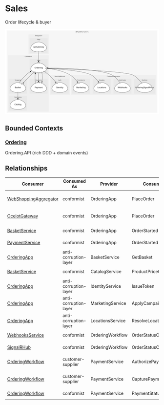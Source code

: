 

# Sales
Order lifecycle & buyer

![contextmap](./contextmap.svg)

## Bounded Contexts

### [Ordering](boundedcontexts/ordering/index.md)
Ordering.API (rich DDD + domain events)



## Relationships
| Consumer | Consumed As | Provider | Consumable | Provided As |
| --- | --- | --- | --- | --- |
| [WebShoppingAggregator](../../../integration/subdomains/edge/boundedcontexts/api_gateway/services/web_shopping_aggregator/index.md) | conformist | OrderingApp | PlaceOrder | open-host-service |
| [OcelotGateway](../../../integration/subdomains/edge/boundedcontexts/api_gateway/services/ocelot_gateway/index.md) | conformist | OrderingApp | PlaceOrder | open-host-service |
| [BasketService](../shopping/boundedcontexts/basket/services/basket_service/index.md) | conformist | OrderingApp | OrderStarted | published-language |
| [PaymentService](../payments/boundedcontexts/payment/services/payment_service/index.md) | conformist | OrderingApp | OrderStarted | published-language |
| [OrderingApp](boundedcontexts/ordering/services/ordering_app/index.md) | anti-corruption-layer | BasketService | GetBasket | open-host-service |
| [BasketService](../shopping/boundedcontexts/basket/services/basket_service/index.md) | conformist | CatalogService | ProductPriceChanged | published-language |
| [OrderingApp](boundedcontexts/ordering/services/ordering_app/index.md) | anti-corruption-layer | IdentityService | IssueToken | open-host-service |
| [OrderingApp](boundedcontexts/ordering/services/ordering_app/index.md) | anti-corruption-layer | MarketingService | ApplyCampaigns | open-host-service |
| [OrderingApp](boundedcontexts/ordering/services/ordering_app/index.md) | anti-corruption-layer | LocationsService | ResolveLocation | open-host-service |
| [WebhooksService](../../../customer_experience/subdomains/webhooks/boundedcontexts/webhooks/services/webhooks_service/index.md) | conformist | OrderingWorkflow | OrderStatusChanged | published-language |
| [SignalRHub](../../../customer_experience/subdomains/realtime/boundedcontexts/ordering_signal_rhub/services/signal_rhub/index.md) | conformist | OrderingWorkflow | OrderStatusChanged | published-language |
| [OrderingWorkflow](boundedcontexts/ordering/services/ordering_workflow/index.md) | customer-supplier | PaymentService | AuthorizePayment | open-host-service |
| [OrderingWorkflow](boundedcontexts/ordering/services/ordering_workflow/index.md) | customer-supplier | PaymentService | CapturePayment | open-host-service |
| [OrderingWorkflow](boundedcontexts/ordering/services/ordering_workflow/index.md) | conformist | PaymentService | PaymentStatusChanged | published-language |
	
	
